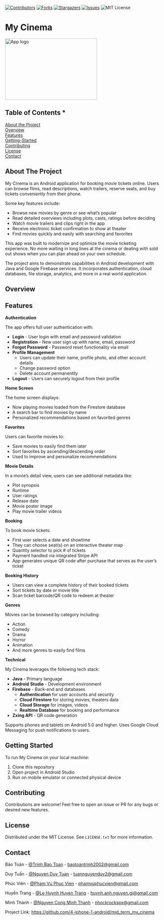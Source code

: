 <!DOCTYPE html>
<html>

<head>
  <meta charset="utf-8">
  <meta name="viewport" content="width=device-width, initial-scale=1.0">
  <title>Welcome file</title>
  <link rel="stylesheet" href="https://stackedit.io/style.css" />
</head>

<body class="stackedit">
  <div class="stackedit__html"><!-- BADGES -->
<p><a href="https://github.com/4-iphone-1-android/mid_term_my_cinema/graphs/contributors"><img src="https://img.shields.io/github/contributors/4-iphone-1-android/mid_term_my_cinema.svg?style=for-the-badge" alt="Contributors"></a> <a href="https://github.com/4-iphone-1-android/mid_term_my_cinema/network/members"><img src="https://img.shields.io/github/forks/4-iphone-1-android/mid_term_my_cinema.svg?style=for-the-badge" alt="Forks"></a>  <a href="https://github.com/4-iphone-1-android/mid_term_my_cinema/stargazers"><img src="https://img.shields.io/github/stars/4-iphone-1-android/mid_term_my_cinema.svg?style=for-the-badge" alt="Stargazers"></a> <a href="https://github.com/4-iphone-1-android/mid_term_my_cinema/issues"><img src="https://img.shields.io/github/issues/4-iphone-1-android/mid_term_my_cinema.svg?style=for-the-badge" alt="Issues"></a> <img src="https://img.shields.io/github/license/4-iphone-1-android/mid_term_my_cinema.svg?style=for-the-badge" alt="MIT License"></p>
<!-- Badge Definitions -->
<h1 id="my-cinema">My Cinema</h1>
<p><img src="https://i.ibb.co/k6GWXVM/370125421-2555136981316951-8906401763159225686-n.png" alt="App logo" width="300" height="200"></p>
<h2 id="table-of-contents-">Table of Contents *</h2>
<p><a href="#about-the-project">About the Project</a><br>
<a href="#overview">Overview</a><br>
<a href="#features">Features</a><br>
<a href="#getting-started">Getting-Started</a><br>
<a href="#contributing">Contributing</a><br>
<a href="#license">License</a><br>
<a href="#contact">Contact</a></p>
<h2 id="about-the-project">About The Project</h2>
<p>My Cinema is an Android application for booking movie tickets online. Users can browse films, read descriptions, watch trailers, reserve seats, and buy tickets conveniently from their phone.</p>
<p>Some key features include:</p>
<ul>
<li>Browse new movies by genre or see what’s popular</li>
<li>Read detailed overviews including plots, casts, ratings before deciding</li>
<li>Watch movie trailers and clips right in the app</li>
<li>Receive electronic ticket confirmation to show at theater</li>
<li>Find movies quickly and easily with searching and favorites</li>
</ul>
<p>This app was built to modernize and optimize the movie ticketing experience. No more waiting in long lines at the cinema or dealing with sold out shows when you can plan ahead on your own schedule.</p>
<p>The project aims to demonstrate capabilities in Android development with Java and Google Firebase services. It incorporates authentication, cloud databases, file storage, analytics, and more in a real world application.</p>
<h2 id="overview">Overview</h2>
<h2 id="features">Features</h2>
<p><strong>Authentication</strong></p>
<p>The app offers full user authentication with:</p>
<ul>
<li><strong>Login</strong>  - User login with email and password validation</li>
<li><strong>Registration</strong>  - New user sign up with name, email, password</li>
<li><strong>Forgot Password</strong>  - Password reset functionality via email</li>
<li><strong>Profile Management</strong>
<ul>
<li>Users can update their name, profile photo, and other account details</li>
<li>Change password option</li>
<li>Delete account permanentlly</li>
</ul>
</li>
<li><strong>Logout</strong>  - Users can securely logout from their profile</li>
</ul>
<p><strong>Home Screen</strong></p>
<p>The home screen displays:</p>
<ul>
<li>Now playing movies loaded from the Firestore database</li>
<li>A search bar to find movies by name</li>
<li>Personalized recommendations based on favorited genres</li>
</ul>
<p><strong>Favorites</strong></p>
<p>Users can favorite movies to:</p>
<ul>
<li>Save movies to easily find them later</li>
<li>Sort favorites by ascending/descending order</li>
<li>Used to improve and personalize recommendations</li>
</ul>
<p><strong>Movie Details</strong></p>
<p>In a movie’s detail view, users can see additional metadata like:</p>
<ul>
<li>Plot synopsis</li>
<li>Runtime</li>
<li>User ratings</li>
<li>Release date</li>
<li>Movie poster image</li>
<li>Play movie trailer videos</li>
</ul>
<p><strong>Booking</strong></p>
<p>To book movie tickets:</p>
<ul>
<li>First user selects a date and showtime</li>
<li>They can choose seat(s) on an interactive theater map</li>
<li>Quantity selector to pick # of tickets</li>
<li>Payment handled via integrated Stripe API</li>
<li>App generates unique QR code after purchase that serves as the user’s ticket</li>
</ul>
<p><strong>Booking History</strong></p>
<ul>
<li>Users can view a complete history of their booked tickets</li>
<li>Sort tickets by date or movie title</li>
<li>Scan ticket barcode/QR code to redeem at theater</li>
</ul>
<p><strong>Genres</strong></p>
<p>Movies can be browsed by category including:</p>
<ul>
<li>Action</li>
<li>Comedy</li>
<li>Drama</li>
<li>Horror</li>
<li>Animation</li>
<li>And more genres to easily find films</li>
</ul>
<p><strong>Technical</strong></p>
<p>My Cinema leverages the following tech stack:</p>
<ul>
<li><strong>Java</strong>  - Primary language</li>
<li><strong>Android Studio</strong>  - Development environment</li>
<li><strong>Firebase</strong>  - Back-end and databases
<ul>
<li><strong>Authentication</strong>  for user accounts and security</li>
<li><strong>Cloud Firestore</strong>  for storing movies, theaters data</li>
<li><strong>Cloud Storage</strong>  for images, videos</li>
<li><strong>Realtime Database</strong>  for booking and performance</li>
</ul>
</li>
<li><strong>Zxing API</strong>  - QR code generation</li>
</ul>
<p>Supports phones and tablets on Android 5.0 and higher. Uses Google Cloud Messaging for push notifications to users.</p>
<h2 id="getting-started">Getting Started</h2>
<p>To run My Cinema on your local machine:</p>
<ol>
<li>Clone this repository</li>
<li>Open project in Android Studio</li>
<li>Run on mobile emulator or connected physical device</li>
</ol>
<h2 id="contributing">Contributing</h2>
<p>Contributions are welcome! Feel free to open an issue or PR for any bugs or desired new features.</p>
<h2 id="license">License</h2>
<p>Distributed under the MIT License. See <code>LICENSE.txt</code> for more information.</p>
<h2 id="contact">Contact</h2>
<p>Bảo Toàn - <a href="https://facebook.com/baotoan.trinh3">@Trinh Bao Toan</a> - <a href="mailto:baotoantrinh2002@gmail.com">baotoantrinh2002@gmail.com</a></p>
<p>Duy Tuấn - <a href="https://www.facebook.com/profile.php?id=100004737558512">@Nguyen Duy Tuan</a> - <a href="mailto:tuannguyenduy2@gmail.com">tuannguyenduy2@gmail.com</a></p>
<p>Phúc Viên - <a href="https://www.facebook.com/phamvu.phucvien">@Pham Vu Phuc Vien</a> - <a href="mailto:phamvuphucvien@gmail.com">phamvuphucvien@gmail.com</a></p>
<p>Huyền Trang - <a href="https://www.facebook.com/clara.nguyen.336">@Le Huynh Huyen Trang</a> - <a href="mailto:huynh.anh.nguyen.gj@gmail.com">huynh.anh.nguyen.gj@gmail.com</a></p>
<p>Minh Thành - <a href="https://www.facebook.com/astero1dz">@Nguyen Cong Minh Thanh</a> - <a href="mailto:nhockrockspx@gmail.com">nhockrockspx@gmail.com</a></p>
<p>Project Link: <a href="https://github.com/4-iphone-1-android/mid_term_my_cinema">https://github.com/4-iphone-1-android/mid_term_my_cinema</a></p>
</div>
</body>

</html>
